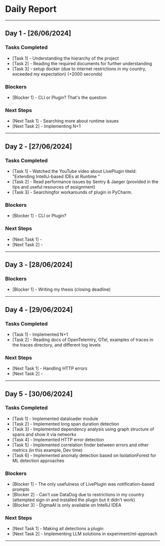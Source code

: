 # Daily Report

***

## Day 1 - [26/06/2024]
### Tasks Completed
- [Task 1] - Understanding the hierarchy of the project
- [Task 2] - Reading the required documents for further understanding
- [Task 3] - setup docker (due to internet restrictions in my country, exceeded my expectation) (+2000 seconds)

### Blockers
- [Blocker 1] - CLI or Plugin? That's the question

### Next Steps
- [Next Task 1] - Searching more about runtime issues
- [Next Task 2] - Implementing N+1

---

## Day 2 - [27/06/2024]
### Tasks Completed
- [Task 1] - Watched the YouTube video about LivePlugin titeld: "Extending IntelliJ-based IDEs at Runtime
"
- [Task 2] - Read performance issues by Sentry & Jaeger (provided in the tips and useful resources of assignment)
- [Task 3] - Searchingfor workarounds of plugin in PyCharm.

### Blockers
- [Blocker 1] - CLI or Plugin?

### Next Steps
- [Next Task 1] - 
- [Next Task 2] - 

---

## Day 3 - [28/06/2024]

### Blockers
- [Blocker 1] - Writing my thesis (closing deadline) 

---

## Day 4 - [29/06/2024]
### Tasks Completed
- [Task 1] - Implemented N+1
- [Task 2] - Reading docs of OpenTelemtry, OTel, examples of traces in the traces directory, and different log levels

### Next Steps
- [Next Task 1] - Handling HTTP errors
- [Next Task 2] - 

---

## Day 5 - [30/06/2024]
### Tasks Completed
- [Task 1] - Implemented dataloader module
- [Task 2] - Implemented long span duration detection
- [Task 3] - Implemented dependency analysis using graph structure of spans and show it via networkx
- [Task 4] - Implemented HTTP error detection
- [Task 5] - Implemented correlation finder between errors and other metrics (in this example, Dev time)
- [Task 6] - Implemented anomaly detection based on IsolationForest for ML detection approaches

### Blockers
- [Blocker 1] - The only usefulness of LivePlugin was notification-based prompts 
- [Blocker 2] - Can't use DataDog due to restrictions in my country (attempted sign-in and installed the plugin
but it didn't work)
- [Blocker 3] - DigmaAI is only available on IntelliJ IDEA

### Next Steps
- [Next Task 1] - Making all detections a plugin
- [Next Task 2] - Implementing LLM solutions in experiment/ml-approach

---

